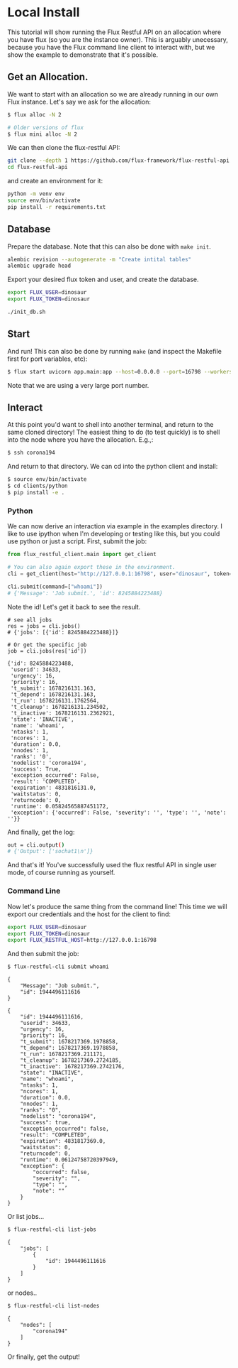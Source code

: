 # Local Install

This tutorial will show running the Flux Restful API on an allocation where you have flux
(so you are the instance owner). This is arguably unecessary, because you have the Flux
command line client to interact with, but we show the example to demonstrate that it's
possible.

## Get an Allocation.

We want to start with an allocation so we are already running in our own Flux
instance. Let's say we ask for the allocation:

```bash
$ flux alloc -N 2

# Older versions of flux
$ flux mini alloc -N 2
```

We can then clone the flux-restful API:

```bash
git clone --depth 1 https://github.com/flux-framework/flux-restful-api
cd flux-restful-api
```

and create an environment for it:

```bash
python -m venv env
source env/bin/activate
pip install -r requirements.txt
```

## Database

Prepare the database. Note that this can also be done with `make init`.

```bash
alembic revision --autogenerate -m "Create intital tables"
alembic upgrade head
```

Export your desired flux token and user, and create the database.

```bash
export FLUX_USER=dinosaur
export FLUX_TOKEN=dinosaur

./init_db.sh
```

## Start

And run! This can also be done by running `make` (and inspect the Makefile first
for port variables, etc):

```bash
$ flux start uvicorn app.main:app --host=0.0.0.0 --port=16798 --workers=2
```

Note that we are using a very large port number.

## Interact

At this point you'd want to shell into another terminal, and return to the same cloned
directory!  The easiest thing to do (to test quickly) is to shell into the node where
you have the allocation. E.g.,:

```bash
$ ssh corona194
```

And return to that directory. We can cd into the python client and install:

```bash
$ source env/bin/activate
$ cd clients/python
$ pip install -e .
```

### Python

We can now derive an interaction via example in the examples directory.
I like to use ipython when I'm developing or testing like this, but you
could use python or just a script. First, submit the job:


```python
from flux_restful_client.main import get_client

# You can also again export these in the environment.
cli = get_client(host="http://127.0.0.1:16798", user="dinosaur", token="dinosaur")

cli.submit(command=["whoami"])
# {'Message': 'Job submit.', 'id': 8245884223488}
```

Note the id! Let's get it back to see the result.

```
# see all jobs
res = jobs = cli.jobs()
# {'jobs': [{'id': 8245884223488}]}

# Or get the specific job
job = cli.jobs(res['id'])
```
```console
{'id': 8245884223488,
 'userid': 34633,
 'urgency': 16,
 'priority': 16,
 't_submit': 1678216131.163,
 't_depend': 1678216131.163,
 't_run': 1678216131.1762564,
 't_cleanup': 1678216131.234502,
 't_inactive': 1678216131.2362921,
 'state': 'INACTIVE',
 'name': 'whoami',
 'ntasks': 1,
 'ncores': 1,
 'duration': 0.0,
 'nnodes': 1,
 'ranks': '0',
 'nodelist': 'corona194',
 'success': True,
 'exception_occurred': False,
 'result': 'COMPLETED',
 'expiration': 4831816131.0,
 'waitstatus': 0,
 'returncode': 0,
 'runtime': 0.05824565887451172,
 'exception': {'occurred': False, 'severity': '', 'type': '', 'note': ''}}
```

And finally, get the log:

```bash
out = cli.output()
# {'Output': ['sochat1\n']}
```

And that's it! You've successfully used the flux restful API in single user
mode, of course running as yourself.

### Command Line

Now let's produce the same thing from the command line! This time we will export
our credentials and the host for the client to find:

```bash
export FLUX_USER=dinosaur
export FLUX_TOKEN=dinosaur
export FLUX_RESTFUL_HOST=http://127.0.0.1:16798
```

And then submit the job:

```bash
$ flux-restful-cli submit whoami
```
```console
{
    "Message": "Job submit.",
    "id": 1944496111616
}
```
```console
{
    "id": 1944496111616,
    "userid": 34633,
    "urgency": 16,
    "priority": 16,
    "t_submit": 1678217369.1978858,
    "t_depend": 1678217369.1978858,
    "t_run": 1678217369.211171,
    "t_cleanup": 1678217369.2724185,
    "t_inactive": 1678217369.2742176,
    "state": "INACTIVE",
    "name": "whoami",
    "ntasks": 1,
    "ncores": 1,
    "duration": 0.0,
    "nnodes": 1,
    "ranks": "0",
    "nodelist": "corona194",
    "success": true,
    "exception_occurred": false,
    "result": "COMPLETED",
    "expiration": 4831817369.0,
    "waitstatus": 0,
    "returncode": 0,
    "runtime": 0.06124758720397949,
    "exception": {
        "occurred": false,
        "severity": "",
        "type": "",
        "note": ""
    }
}
```

Or list jobs...

```bash
$ flux-restful-cli list-jobs
```
```console
{
    "jobs": [
        {
            "id": 1944496111616
        }
    ]
}
```
or nodes..

```bash
$ flux-restful-cli list-nodes
```
```console
{
    "nodes": [
        "corona194"
    ]
}

```

Or finally, get the output!
